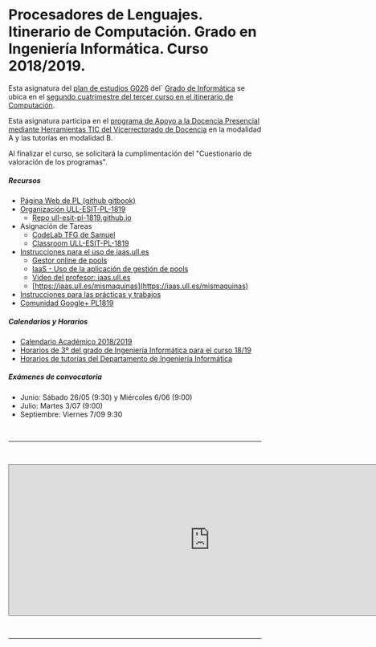 # Procesadores de Lenguajes. Itinerario de Computación. Grado en Ingeniería Informática. Curso 2018/2019.


Esta asignatura del [plan de estudios G026](http://www.ull.es/view/centros/etsii/Plan_de_estudios_5/es) del`
[Grado de Informática](http://www.ull.es/view/centros/etsii/Grado_en_Ingenieria_Informatica/es)
se ubica en el [segundo cuatrimestre del tercer curso en el itinerario de Computación](http://www.ull.es/download/centros/etsii/Documentos_3/2386211/T5-15.pdf).

Esta asignatura participa en el
[programa de Apoyo a la Docencia Presencial mediante Herramientas TIC del Vicerrectorado de Docencia]() en la modalidad A y las tutorías en modalidad B.

Al finalizar el curso, se solicitará la cumplimentación del "Cuestionario de valoración de los programas".

##### Recursos

* [Página Web de PL (github gitbook)](https://ull-esit-pl-1819.github.io/ull-esit-pl-1819.github.io/_book/)
* [Organización ULL-ESIT-PL-1819](https://github.com/ULL-ESIT-PL-1819)
  - [Repo ull-esit-pl-1819.github.io](https://github.com/ULL-ESIT-PL-1819/ull-esit-pl-1819.github.io)
* Asignación de Tareas
  * [CodeLab TFG de Samuel](https://codelab-tfg1718.herokuapp.com/)
  * [Classroom ULL-ESIT-PL-1819](https://classroom.github.com/classrooms/33938084-procesadores-de-lenguaje)
* [Instrucciones para el uso de iaas.ull.es](https://casianorodriguezleon.gitbooks.io/ull-esit-1617/recursos/iaas.html)
  - [Gestor online de pools](https://iaas.ull.es/ovirtadmin/admin/)
  - [IaaS - Uso de la aplicación de gestión de pools](https://docs.google.com/document/d/13vP4bd5LhnfNJvV6ncz20ZNTXfeg8ehWbw_ECkn4MAY/edit#)
  - [Video del profesor: iaas.ull.es](https://youtu.be/qKHgbV0lYbA)
  - [https://iaas.ull.es/mismaquinas](https://iaas.ull.es/mismaquinas) 
* [Instrucciones para las prácticas y trabajos](https://casianorodriguezleon.gitbooks.io/ull-esit-1617/content/instrucciones/)
* [Comunidad Google+ PL1819](https://plus.google.com/u/2/communities/101901734024125937720)

##### Calendarios y Horarios

* <a href="https://drive.google.com/file/d/1YtPNm4vS73N21QHzstcYqEzPKJQHCKeD/view" target="_blank">Calendario Académico 2018/2019</a>
* <a href="https://docs.google.com/document/d/1XHFUAiuECAEAPTZvdsn8aJTCAV3jRovC8Px24HgcfyQ/edit?usp=sharing" target="_blank">Horarios de 3º del grado de Ingeniería Informática para el curso 18/19</a>
* [Horarios de tutorías del Departamento de Ingeniería Informática](https://docs.google.com/spreadsheets/d/1ZTGvLA70qCYEsBwcA8dCiUZby3ZOM9oHt8kmiNNKId0/edit#gid=0)

##### Exámenes de convocatoria

* Junio: Sábado 26/05 (9:30) y Miércoles 6/06 (9:00)
* Julio: Martes 3/07 (9:00)
* Septiembre: Viernes 7/09 9:30

<br/>
<hr>
<br/>
<p>
<iframe src="https://calendar.google.com/calendar/b/1/embed?mode=AGENDA&amp;
height=300&amp;
width=700&amp;
wkst=2&amp;
hl=es&amp;
bgcolor=%23993399&amp;
src=ull.edu.es_b48sij12346g3n8sam109bjsgs%40group.calendar.google.com&amp;
color=%2323164E&amp;
ctz=Atlantic%2FCanary"
style="border:solid 1px #777" width="800" height="300" frameborder="0" scrolling="no">
</iframe>
</p>
<br/>
<hr>
<br/>

